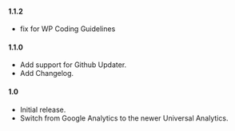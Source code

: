 #### 1.1.2
* fix for WP Coding Guidelines

#### 1.1.0

* Add support for Github Updater.
* Add Changelog.

#### 1.0

* Initial release.
* Switch from Google Analytics to the newer Universal Analytics.